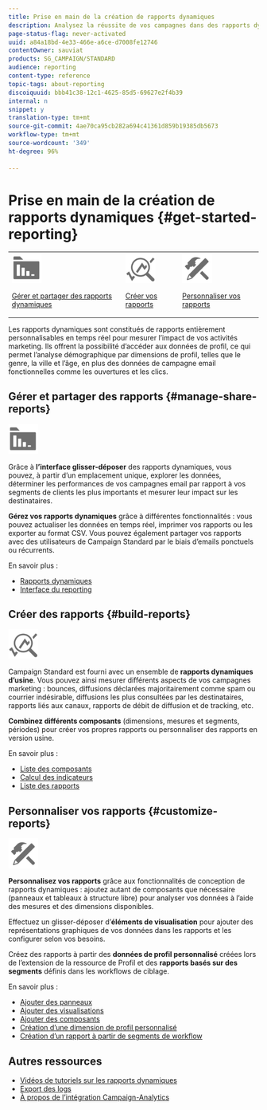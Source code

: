 ```yaml
---
title: Prise en main de la création de rapports dynamiques
description: Analysez la réussite de vos campagnes dans des rapports dynamiques intégrés ou personnalisés.
page-status-flag: never-activated
uuid: a84a18bd-4e33-466e-a6ce-d7008fe12746
contentOwner: sauviat
products: SG_CAMPAIGN/STANDARD
audience: reporting
content-type: reference
topic-tags: about-reporting
discoiquuid: bbb41c38-12c1-4625-85d5-69627e2f4b39
internal: n
snippet: y
translation-type: tm+mt
source-git-commit: 4ae70ca95cb282a694c41361d859b19385db5673
workflow-type: tm+mt
source-wordcount: '349'
ht-degree: 96%

---
```



# Prise en main de la création de rapports dynamiques {#get-started-reporting}

<table>
<tr>
<td><img src="assets/do-not-localize/icon_manage.svg" width="60px"><p><a href="#manage-share-reports">Gérer et partager des rapports dynamiques</a></p></td>
<td><img src="assets/do-not-localize/icon_build.svg" width="60px"><p><a href="#build-reports">Créer vos rapports</a></p></td>
<td><img src="assets/do-not-localize/icon_customize.svg" width="60px"><p><a href="#customize-reports">Personnaliser vos rapports</a></p></td></tr>
</table>

Les rapports dynamiques sont constitués de rapports entièrement personnalisables en temps réel pour mesurer l’impact de vos activités marketing. Ils offrent la possibilité d’accéder aux données de profil, ce qui permet l’analyse démographique par dimensions de profil, telles que le genre, la ville et l’âge, en plus des données de campagne email fonctionnelles comme les ouvertures et les clics.

## Gérer et partager des rapports {#manage-share-reports}

<img src="assets/do-not-localize/icon_manage.svg" width="60px">

Grâce à **l’interface glisser-déposer** des rapports dynamiques, vous pouvez, à partir d’un emplacement unique, explorer les données, déterminer les performances de vos campagnes email par rapport à vos segments de clients les plus importants et mesurer leur impact sur les destinataires.

**Gérez vos rapports dynamiques** grâce à différentes fonctionnalités : vous pouvez actualiser les données en temps réel, imprimer vos rapports ou les exporter au format CSV. Vous pouvez également partager vos rapports avec des utilisateurs de Campaign Standard par le biais d’emails ponctuels ou récurrents.

En savoir plus :

* [Rapports dynamiques](../../reporting/using/about-dynamic-reports.md)
* [Interface du reporting](../../reporting/using/reporting-interface.md)

## Créer des rapports {#build-reports}

<img src="assets/do-not-localize/icon_build.svg" width="60px">

Campaign Standard est fourni avec un ensemble de **rapports dynamiques d’usine**. Vous pouvez ainsi mesurer différents aspects de vos campagnes marketing : bounces, diffusions déclarées majoritairement comme spam ou courrier indésirable, diffusions les plus consultées par les destinataires, rapports liés aux canaux, rapports de débit de diffusion et de tracking, etc.

**Combinez différents composants** (dimensions, mesures et segments, périodes) pour créer vos propres rapports ou personnaliser des rapports en version usine.

En savoir plus :

* [Liste des composants](../../reporting/using/list-of-components-.md)
* [Calcul des indicateurs](../../reporting/using/indicator-calculation.md)
* [Liste des rapports](../../reporting/using/defining-the-report-period.md)

## Personnaliser vos rapports {#customize-reports}

<img src="assets/do-not-localize/icon_customize.svg" width="60px">

**Personnalisez vos rapports** grâce aux fonctionnalités de conception de rapports dynamiques : ajoutez autant de composants que nécessaire (panneaux et tableaux à structure libre) pour analyser vos données à l’aide des mesures et des dimensions disponibles.

Effectuez un glisser-déposer d’**éléments de visualisation** pour ajouter des représentations graphiques de vos données dans les rapports et les configurer selon vos besoins.

Créez des rapports à partir des **données de profil personnalisé** créées lors de l’extension de la ressource de Profil et des **rapports basés sur des segments** définis dans les workflows de ciblage.

En savoir plus :

* [Ajouter des panneaux](../../reporting/using/adding-panels.md)
* [Ajouter des visualisations](../../reporting/using/adding-visualizations.md)
* [Ajouter des composants](../../reporting/using/adding-components.md)
* [Création d’une dimension de profil personnalisé](../../reporting/using/creating-a-custom-profile-dimension.md)
* [Création d’un rapport à partir de segments de workflow](../../reporting/using/creating-a-report-workflow-segment.md)

## Autres ressources

* [Vidéos de tutoriels sur les rapports dynamiques](https://docs.adobe.com/content/help/fr-FR/campaign-standard-learn/tutorials/reporting/exploring-reports.html)
* [Export des logs](../../automating/using/exporting-logs.md)
* [À propos de l’intégration Campaign-Analytics](../../integrating/using/about-campaign-analytics-integration.md)